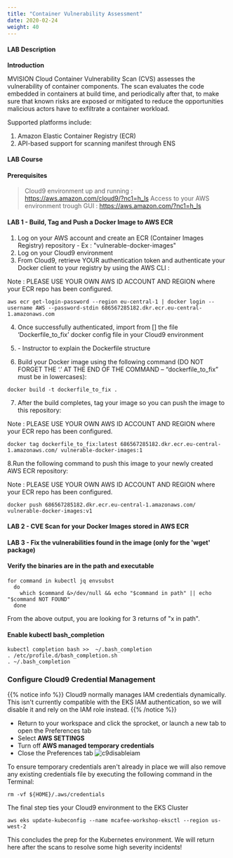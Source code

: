 ```yaml
---
title: "Container Vulnerability Assessment"
date: 2020-02-24
weight: 40
---
```


#### LAB Description

**Introduction**

MVISION Cloud Container Vulnerability Scan (CVS) assesses the vulnerability of container components. The scan evaluates the code embedded in containers at build time, and periodically after that, to make sure that known risks are exposed or mitigated to reduce the opportunities malicious actors have to exfiltrate a container workload.

Supported platforms include:

1. Amazon Elastic Container Registry (ECR)
2. API-based support for scanning manifest through ENS

#### LAB Course

#### Prerequisites
> Cloud9 environment up and running : https://aws.amazon.com/cloud9/?nc1=h_ls
> Access to your AWS environment trough GUI : https://aws.amazon.com/?nc1=h_ls

#### LAB 1 - Build, Tag and Push a Docker Image to AWS ECR
1. Log on your AWS account and create an ECR (Container Images Registry) repository - Ex : "vulnerable-docker-images"
2. Log on your Cloud9 environment 
3. From Cloud9, retrieve YOUR authentication token and authenticate your Docker client to your registry by using the AWS CLI :

Note : PLEASE USE YOUR OWN AWS ID ACCOUNT AND REGION where your ECR repo has been configured.

```
aws ecr get-login-password --region eu-central-1 | docker login --username AWS --password-stdin 686567285182.dkr.ecr.eu-central-1.amazonaws.com

```
4. Once successfully authenticated, import from [] the file ‘Dockerfile_to_fix’ docker config file in your Cloud9 environment

5. <Wait for instruction> - Instructor to explain the Dockerfile structure

6. Build your Docker image using the following command (DO NOT FORGET THE ‘.’ AT THE END OF THE COMMAND – “dockerfile_to_fix” must be in lowercases):

```
docker build -t dockerfile_to_fix .
```
7. After the build completes, tag your image so you can push the image to this repository:

Note : PLEASE USE YOUR OWN AWS ID ACCOUNT AND REGION where your ECR repo has been configured.
```
docker tag dockerfile_to_fix:latest 686567285182.dkr.ecr.eu-central-1.amazonaws.com/ vulnerable-docker-images:1
```
8.Run the following command to push this image to your newly created AWS ECR repository:

Note : PLEASE USE YOUR OWN AWS ID ACCOUNT AND REGION where your ECR repo has been configured.
```
docker push 686567285182.dkr.ecr.eu-central-1.amazonaws.com/ vulnerable-docker-images:v1
```

#### LAB 2 - CVE Scan for your Docker Images stored in AWS ECR
#### LAB 3 - Fix the vulnerabilities found in the image (only for the 'wget' package)


#### Verify the binaries are in the path and executable
```
for command in kubectl jq envsubst
  do
    which $command &>/dev/null && echo "$command in path" || echo "$command NOT FOUND"
  done

```

From the above output, you are looking for 3 returns of "x in path".

#### Enable kubectl bash_completion
```
kubectl completion bash >>  ~/.bash_completion
. /etc/profile.d/bash_completion.sh
. ~/.bash_completion

```


### Configure Cloud9 Credential Management
{{% notice info %}}
Cloud9 normally manages IAM credentials dynamically. This isn't currently compatible with
the EKS IAM authentication, so we will disable it and rely on the IAM role instead.
{{% /notice %}}

- Return to your workspace and click the sprocket, or launch a new tab to open the Preferences tab
- Select **AWS SETTINGS**
- Turn off **AWS managed temporary credentials**
- Close the Preferences tab
![c9disableiam](/images/c9disableiam.png?classes=border,shadow)


To ensure temporary credentials aren't already in place we will also remove
any existing credentials file by executing the following command in the Terminal:
```
rm -vf ${HOME}/.aws/credentials
```

The final step ties your Cloud9 environment to the EKS Cluster

```
aws eks update-kubeconfig --name mcafee-workshop-eksctl --region us-west-2
```

This concludes the prep for the Kubernetes environment. We will return here after the scans to resolve some high severity incidents!
